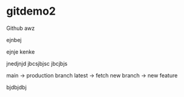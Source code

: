 # gitdemo2
Github
awz


ejnbej

ejnje
kenke


jnedjnjd
jbcsjbjsc
jbcjbjs



main -> production branch
latest -> fetch
new branch -> new feature

bjdbjdbj
